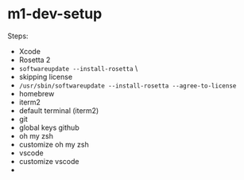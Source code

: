 # m1-dev-setup
Steps:
- Xcode
- Rosetta 2
- `softwareupdate --install-rosetta` \
- skipping license 
- `/usr/sbin/softwareupdate --install-rosetta --agree-to-license`
- homebrew
- iterm2
- default terminal (iterm2)
- git
- global keys github
- oh my zsh
- customize oh my zsh
- vscode
- customize vscode
- 

